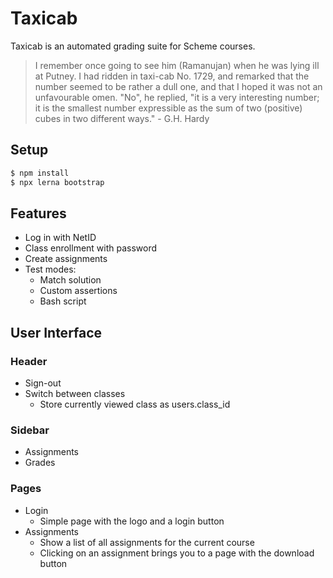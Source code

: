 # Taxicab

Taxicab is an automated grading suite for Scheme courses.

> I remember once going to see him (Ramanujan) when he was lying ill at Putney. I had ridden in taxi-cab No. 1729, and remarked that the number seemed to be rather a dull one, and that I hoped it was not an unfavourable omen. "No", he replied, "it is a very interesting number; it is the smallest number expressible as the sum of two (positive) cubes in two different ways." - G.H. Hardy

## Setup

```sh
$ npm install
$ npx lerna bootstrap
```

## Features
* Log in with NetID
* Class enrollment with password
* Create assignments
* Test modes:
  * Match solution
  * Custom assertions
  * Bash script

## User Interface

### Header
* Sign-out
* Switch between classes
  * Store currently viewed class as users.class_id

### Sidebar
* Assignments
* Grades

### Pages
* Login
  * Simple page with the logo and a login button
* Assignments
  * Show a list of all assignments for the current course
  * Clicking on an assignment brings you to a page with the download button
